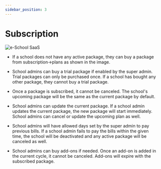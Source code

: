 ```yaml
---
sidebar_position: 3
---
```


# Subscription

![e-School SaaS](../static/images/schooladmin/free-trial.png)

- If a school does not have any active package, they can buy a package from subscription->plans as shown in the image.

- School admins can buy a trial package if enabled by the super admin. Trial packages can only be purchased once. If a school has bought any other package, they cannot buy a trial package.

- Once a package is subscribed, it cannot be canceled. The school's upcoming package will be the same as the current package by default.

- School admins can update the current package. If a school admin updates the current package, the new package will start immediately. School admins can cancel or update the upcoming plan as well.

- School admins will have allowed days set by the super admin to pay previous bills. If a school admin fails to pay the bills within the given time, the school will be deactivated and any active package will be canceled as well.

- School admins can buy add-ons if needed. Once an add-on is added in the current cycle, it cannot be canceled. Add-ons will expire with the subscribed package. 